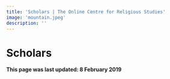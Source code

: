 ```yaml
---
title: 'Scholars | The Online Centre for Religious Studies'
image: 'mountain.jpeg'
description: ''
---
```

# Scholars

**This page was last updated: 8 February 2019**